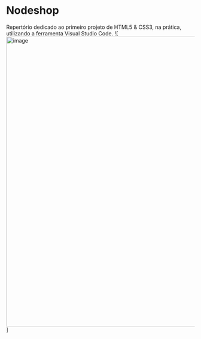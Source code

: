 # Nodeshop
Repertório dedicado ao primeiro projeto de HTML5 &amp; CSS3, na prática, utilizando a ferramenta Visual Studio Code.
![<img width="1600" height="773" alt="image" src="https://github.com/user-attachments/assets/07648f0b-0ca5-47ed-acd0-6b8fa7215409" />]
<br>


